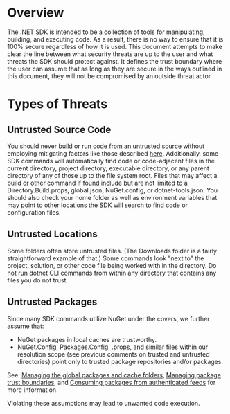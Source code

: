 # Overview
The .NET SDK is intended to be a collection of tools for manipulating, building, and executing code. As a result, there is no way to ensure that it is 100% secure regardless of how it is used. This document attempts to make clear the line between what security threats are up to the user and what threats the SDK should protect against. It defines the trust boundary where the user can assume that as long as they are secure in the ways outlined in this document, they will not be compromised by an outside threat actor.

# Types of Threats

## Untrusted Source Code
You should never build or run code from an untrusted source without employing mitigating factors like those described [here](ExecutingCustomerCode.md). Additionally, some SDK commands will automatically find code or code-adjacent files in the current directory, project directory, executable directory, or any parent directory of any of those up to the file system root. Files that may affect a build or other command if found include but are not limited to a Directory.Build.props, global.json, NuGet.config, or dotnet-tools.json. You should also check your home folder as well as environment variables that may point to other locations the SDK will search to find code or configuration files.

## Untrusted Locations
Some folders often store untrusted files. (The Downloads folder is a fairly straightforward example of that.) Some commands look "next to" the project, solution, or other code file being worked with in the directory. Do not run dotnet CLI commands from within any directory that contains any files you do not trust.

## Untrusted Packages
Since many SDK commands utilize NuGet under the covers, we further assume that:
* NuGet packages in local caches are trustworthy.
* NuGet.Config, Packages.Config, .props, and similar files within our resolution scope (see previous comments on trusted and untrusted directories) point only to trusted package repositories and/or packages.

See: [Managing the global packages and cache folders](https://learn.microsoft.com/nuget/consume-packages/managing-the-global-packages-and-cache-folders), [Managing package trust boundaries](https://learn.microsoft.com/nuget/consume-packages/installing-signed-packages), and [Consuming packages from authenticated feeds](https://learn.microsoft.com/nuget/consume-packages/consuming-packages-authenticated-feeds) for more information.

Violating these assumptions may lead to unwanted code execution.
